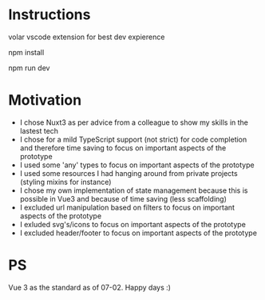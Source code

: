 # Instructions

volar vscode extension for best dev expierence

npm install

npm run dev

# Motivation

- I chose Nuxt3 as per advice from a colleague to show my skills in the lastest tech
- I chose for a mild TypeScript support (not strict) for code completion and therefore time saving to focus on important aspects of the prototype
- I used some 'any' types to focus on important aspects of the prototype
- I used some resources I had hanging around from private projects (styling mixins for instance)
- I chose my own implementation of state management because this is possible in Vue3 and because of time saving (less scaffolding)
- I excluded url manipulation based on filters to focus on important aspects of the prototype
- I exluded svg's/icons to focus on important aspects of the prototype
- I excluded header/footer to focus on important aspects of the prototype

# PS

Vue 3 as the standard as of 07-02. Happy days :)
